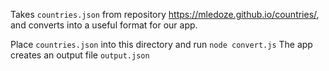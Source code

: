 Takes `countries.json` from repository https://mledoze.github.io/countries/,
and converts into a useful format for our app.

Place `countries.json` into this directory and run `node convert.js`
The app creates an output file `output.json`
